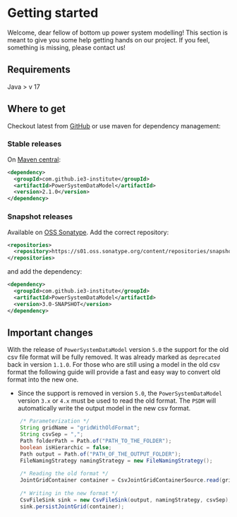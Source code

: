 # Getting started
Welcome, dear fellow of bottom up power system modelling!
This section is meant to give you some help getting hands on our project.
If you feel, something is missing, please contact us!


## Requirements

Java > v 17

## Where to get

Checkout latest from [GitHub](https://github.com/ie3-institute/PowerSystemDataModel) or use maven for dependency
management:

### Stable releases

On [Maven central](https://search.maven.org/artifact/com.github.ie3-institute/PowerSystemDataModel):

```xml
<dependency>
  <groupId>com.github.ie3-institute</groupId>
  <artifactId>PowerSystemDataModel</artifactId>
  <version>2.1.0</version>
</dependency>
```


### Snapshot releases

Available on [OSS Sonatype](https://s01.oss.sonatype.org/).
Add the correct repository:

```xml
<repositories>
  <repository>https://s01.oss.sonatype.org/content/repositories/snapshots</repository>
</repositories>
```

and add the dependency:

```xml
<dependency>
  <groupId>com.github.ie3-institute</groupId>
  <artifactId>PowerSystemDataModel</artifactId>
  <version>3.0-SNAPSHOT</version>
</dependency>
```

## Important changes

With the release of `PowerSystemDataModel` version `5.0` the support for the old csv file format will be fully removed.
It was already marked as `deprecated` back in version `1.1.0`. For those who are still using a model in the old csv format
the following guide will provide a fast and easy way to convert old format into the new one.

- Since the support is removed in version `5.0`, the `PowerSystemDataModel` version `3.x` or `4.x` must be 
  used to read the old format. The `PSDM` will automatically write the output model in the new csv format.


``` java
    /* Parameterization */
    String gridName = "gridWithOldFormat";
    String csvSep = ",";
    Path folderPath = Path.of("PATH_TO_THE_FOLDER");
    boolean isHierarchic = false;
    Path output = Path.of("PATH_OF_THE_OUTPUT_FOLDER");
    FileNamingStrategy namingStrategy = new FileNamingStrategy();
    
    /* Reading the old format */
    JointGridContainer container = CsvJointGridContainerSource.read(gridName, csvSep, folderPath, isHierarchic);
    
    /* Writing in the new format */
    CsvFileSink sink = new CsvFileSink(output, namingStrategy, csvSep);
    sink.persistJointGrid(container);
```


